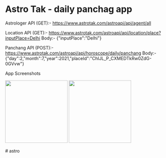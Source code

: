 # Astro Tak - daily panchag app

Astrologer API (GET):- https://www.astrotak.com/astroapi/api/agent/all

Location API (GET):- https://www.astrotak.com/astroapi/api/location/place?inputPlace=Delhi
Body:- {"inputPlace":"Delhi"}

Panchang API (POST):- https://www.astrotak.com/astroapi/api/horoscope/daily/panchang
Body:- {"day":2,"month":7,"year":2021,"placeId":"ChIJL_P_CXMEDTkRw0ZdG-0GVvw"}

App Screenshots

<img width="200" src="https://user-images.githubusercontent.com/32421196/147220062-312e6070-e43f-4560-a168-32900a7a8adb.png"> <img width="200" src="https://user-images.githubusercontent.com/32421196/147220076-67c07333-7922-4f2c-aa60-75c0b0fcd346.png">


#   a s t r o 
 
 
